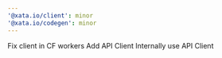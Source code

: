 ```yaml
---
'@xata.io/client': minor
'@xata.io/codegen': minor
---
```


Fix client in CF workers
Add API Client
Internally use API Client
